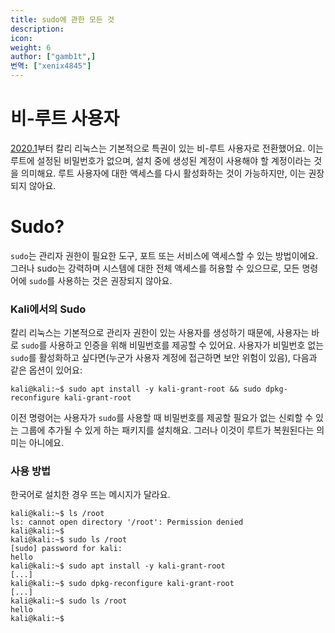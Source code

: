 ```yaml
---
title: sudo에 관한 모든 것
description:
icon:
weight: 6
author: ["gamb1t",]
번역: ["xenix4845"]
---
```


# 비-루트 사용자

[2020.1](https://www.kali.org/blog/kali-linux-2020-1-release/)부터 칼리 리눅스는 기본적으로 특권이 있는 비-루트 사용자로 전환했어요. 이는 루트에 설정된 비밀번호가 없으며, 설치 중에 생성된 계정이 사용해야 할 계정이라는 것을 의미해요. 루트 사용자에 대한 액세스를 다시 활성화하는 것이 가능하지만, 이는 권장되지 않아요.

# Sudo?

`sudo`는 관리자 권한이 필요한 도구, 포트 또는 서비스에 액세스할 수 있는 방법이에요. 그러나 sudo는 강력하며 시스템에 대한 전체 액세스를 허용할 수 있으므로, 모든 명령어에 `sudo`를 사용하는 것은 권장되지 않아요.

### Kali에서의 Sudo

칼리 리눅스는 기본적으로 관리자 권한이 있는 사용자를 생성하기 때문에, 사용자는 바로 `sudo`를 사용하고 인증을 위해 비밀번호를 제공할 수 있어요. 사용자가 비밀번호 없는 `sudo`를 활성화하고 싶다면(누군가 사용자 계정에 접근하면 보안 위험이 있음), 다음과 같은 옵션이 있어요:

```console
kali@kali:~$ sudo apt install -y kali-grant-root && sudo dpkg-reconfigure kali-grant-root
```

이전 명령어는 사용자가 `sudo`를 사용할 때 비밀번호를 제공할 필요가 없는 신뢰할 수 있는 그룹에 추가될 수 있게 하는 패키지를 설치해요. 그러나 이것이 루트가 복원된다는 의미는 아니에요.

### 사용 방법

한국어로 설치한 경우 뜨는 메시지가 달라요.

```console
kali@kali:~$ ls /root
ls: cannot open directory '/root': Permission denied
kali@kali:~$
kali@kali:~$ sudo ls /root
[sudo] password for kali:
hello
kali@kali:~$ sudo apt install -y kali-grant-root
[...]
kali@kali:~$ sudo dpkg-reconfigure kali-grant-root
[...]
kali@kali:~$ sudo ls /root
hello
kali@kali:~$
```
